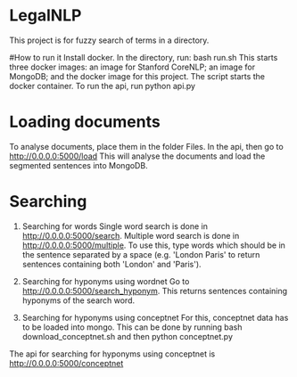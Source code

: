 # LegalNLP
This project is for fuzzy search of terms in a directory.

#How to run it
Install docker.  In the directory, run:
bash run.sh
This starts three docker images: an image for Stanford CoreNLP; an image for MongoDB; and the docker image for this project.
The script starts the docker container.  To run the api, run
python api.py

# Loading documents
To analyse documents, place them in the folder Files.  In the api, then go to
http://0.0.0.0:5000/load
This will analyse the documents and load the segmented sentences into MongoDB.

# Searching
1. Searching for words
Single word search is done in http://0.0.0.0:5000/search.
Multiple word search is done in http://0.0.0.0:5000/multiple.  To use this, type words which should be in the sentence separated by a space (e.g. 'London Paris' to return sentences containing both 'London' and 'Paris').

2. Searching for hyponyms using wordnet
Go to http://0.0.0.0:5000/search_hyponym.  This returns sentences containing hyponyms of the search word.

3. Searching for hyponyms using conceptnet
For this, conceptnet data has to be loaded into mongo.  This can be done by running
bash download_conceptnet.sh
and then 
python conceptnet.py

The api for searching for hyponyms using conceptnet is http://0.0.0.0:5000/conceptnet


